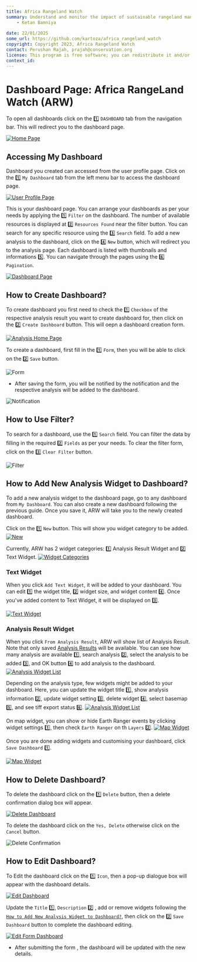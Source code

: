 ```yaml
---
title: Africa Rangeland Watch
summary: Understand and monitor the impact of sustainable rangeland management in Africa.
    - Ketan Bamniya
    
date: 22/01/2025
some_url: https://github.com/kartoza/africa_rangeland_watch
copyright: Copyright 2023, Africa Rangeland Watch
contact: Perushan Rajah, prajah@conservation.org
license: This program is free software; you can redistribute it and/or modify it under the terms of the GNU Affero General Public License as published by the Free Software Foundation; either version 3 of the License, or (at your option) any later version.
context_id: 
---
```


# Dashboard Page: Africa RangeLand Watch (ARW)

To open all dashboards click on the 1️⃣ `DASHBOARD` tab from the navigation bar. This will redirect you to the dashboard page.

[![Home Page](./img/guide-dashboard-img-1.png)](./img/guide-dashboard-img-1.png)

## Accessing My Dashboard

Dashboard you created can accessed from the user profile page. Click on the 1️⃣ `My Dashboard` tab from the left menu bar to access the dashboard page.

[![User Profile Page](./img/guide-dashboard-img-3.png)](./img/guide-dashboard-img-3.png)    

This is your dashboard page. You can arrange your dashboards as per your needs by applying the 1️⃣ `Filter` on the dashboard. The number of available resources is displayed at 2️⃣ `Resources Found` near the filter button. You can search for any specific resource using the 3️⃣ `Search` field. To add a new analysis to the dashboard, click on the 4️⃣ `New` button, which will redirect you to the analysis page. Each dashboard is listed with thumbnails and informations 5️⃣. You can navigate through the pages using the 6️⃣  `Pagination`.

[![Dashboard Page](./img/guide-dashboard-img-2.png)](./img/guide-dashboard-img-2.png)

## How to Create Dashboard?

To create dashboard you first need to check the 1️⃣ `Checkbox` of the respective analysis result you want to create dashboard for, then click on the 2️⃣ `Create Dashboard` button. This will oepn a dashboard creation form.

[![Analysis Home Page](./img/guide-analysis-img-2.png)](./img/guide-analysis-img-2.png)

To create a dashboard, first fill in the 1️⃣ `Form`, then you will be able to click on the 2️⃣ `Save` button. 

![Form](./img/guide-analysis-img-3.png)

* After saving the form, you will be notified by the notification and the respective analysis will be added to the dashboard.

![Notification](./img/guide-analysis-img-4.png)

## How to Use Filter?

To search for a dashboard, use the 1️⃣ `Search` field. You can filter the data by filling in the required 2️⃣ `Fields` as per your needs. To clear the filter form, click on the 3️⃣ `Clear Filter` button.

![Filter](./img/guide-dashboard-img-4.png)

## How to Add New Analysis Widget to Dashboard?

To add a new analysis widget to the dashboard page, go to any dashboard from `My Dashboard`. You can also create a new dashboard following the previous guide. Once you save it, ARW will take you to the newly created dashboard. 

Click on the 1️⃣ `New` button. This will show you widget category to be added.
[![New](./img/guide-dashboard-img-5.png)](./img/guide-dashboard-img-5.png)

Currently, ARW has 2 widget categories: 1️⃣ Analysis Result Widget and 2️⃣ Text Widget.
[![Widget Categories](./img/guide-dashboard-img-6.png)](./img/guide-dashboard-img-6.png)

### Text Widget
When you click `Add Text Widget`, it will be added to your dashboard. You can edit 1️⃣ the widget title, 2️⃣ widget size, and widget content 4️⃣. Once you've added content to Text Widget, it will be displayed on 3️⃣.

[![Text Widget](./img/guide-dashboard-img-7.png)](./img/guide-dashboard-img-7.png)

### Analysis Result Widget
When you click `From Analysis Result`, ARW will show list of Analysis Result. Note that only saved [Analysis Results](map.md#how-to-save-analysis) will be available. You can see how many analysis are available 1️⃣, search analysis 2️⃣, select the analysis to be added 3️⃣, and OK button 4️⃣ to add analysis to the dashboard.
[![Analysis Widget List](./img/guide-dashboard-img-8.png)](./img/guide-dashboard-img-8.png)

Depending on the analysis type, few widgets might be added to your dashboard. Here, you can update the widget title 1️⃣, show analysis information 2️⃣, update widget setting 3️⃣, delete widget 4️⃣, select basemap 5️⃣, and see tiff export status 6️⃣.
[![Analysis Widget List](./img/guide-dashboard-img-9.png)](./img/guide-dashboard-img-9.png)

On map widget, you can show or hide Earth Ranger events by clicking widget settings 1️⃣, then check `Earth Ranger` on th `Layers` 2️⃣.
[![Map Widget](./img/guide-dashboard-img-10.png)](./img/guide-dashboard-img-10.png)

Once you are done adding widgets and customising your dashboard, click `Save Dashboard` 1️⃣. 

[![Map Widget](./img/guide-dashboard-img-11.png)](./img/guide-dashboard-img-11.png)

## How to Delete Dashboard?

To delete the dashboard click on the 1️⃣ `Delete` button, then a delete confirmation dialog box will appear.

[![Delete Dashboard](./img/guide-dashboard-img-12.png)](./img/guide-dashboard-img-12.png)

To delete the dashboard click on the `Yes, Delete` otherwise click on the `Cancel` button.

![Delete Confirmation](./img/guide-dashboard-img-13.png)

## How to Edit Dashboard?

To Edit the dashboard click on the 1️⃣ `Icon`, then a pop-up dialogue box will appear with the dashboard details.

[![Edit Dashboard](./img/guide-dashboard-img-14.png)](./img/guide-dashboard-img-14.png)

Update the `Title` 1️⃣, `Description` 2️⃣ , add or remove widgets following the [`How to Add New Analysis Widget to Dashboard?`](#how-to-add-new-analysis-widget-to-dashboard),
then click on the 2️⃣ `Save Dashboard` button to complete the dashboard editing.

[![Edit Form Dashboard](./img/guide-dashboard-img-14.png)](./img/guide-dashboard-img-14.png)

* After submitting the form , the dashboard will be updated with the new details.
